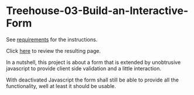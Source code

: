 # Treehouse-03-Build-an-Interactive-Form

See [requirements](Documentation/requirements.md) for the instructions.
 

Click [here](https://stho32.github.io/Treehouse-03-Build-an-Interactive-Form/Source/index.html) to review the resulting page.

In a nutshell, this project is about a form that is extended by unobtrusive javascript
to provide client side validation and a little interaction. 

With deactivated Javascript the form shall still be able to provide all the functionality, 
well at least it should be usable.




